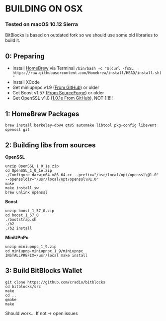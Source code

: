 # BUILDING ON OSX
### Tested on macOS 10.12 Sierra

BitBlocks is based on outdated fork so we should use some old libraries to build it.

## 0: Preparing
- Install [HomeBrew](https://brew.sh/) via Terminal `/bin/bash -c "$(curl -fsSL https://raw.githubusercontent.com/Homebrew/install/HEAD/install.sh)"`
- Install XCode
- Get miniupnpc v1.9 ([From GitHub](https://github.com/miniupnp/miniupnp/archive/refs/tags/miniupnpc_1_9.zip)) or older
- Get Boost v1.57 ([From SourceForge](https://sourceforge.net/projects/boost/files/boost/1.57.0/boost_1_57_0.zip/download)) or older
- Get OpenSSL v1.0 ([1.0.1e From GitHub](https://github.com/openssl/openssl/archive/refs/tags/OpenSSL_1_0_1e.zip)), NOT 1.1!!!

## 1: HomeBrew Packages
`brew install berkeley-db@4 qt@5 automake libtool pkg-config libevent openssl git`

## 2: Building libs from sources

**OpenSSL**
```
unzip OpenSSL_1_0_1e.zip
cd OpenSSL_1_0_1e.zip
./Configure darwin64-x86_64-cc --prefix="/usr/local/opt/openssl\@1.0" --openssldir="/usr/local/opt/openssl\@1.0"
make
make install_sw
brew unlink openssl
```

**Boost**

```
unzip boost_1_57_0.zip
cd boost_1_57_0
./bootstrap.sh
./b2
./b2 install
```

**MiniUPnPc**
```
unzip miniupnpc_1_9.zip
cd miniupnp-miniupnpc_1_9/miniupnpc
INSTALLPREFIX=/usr/local make install
```

## 3: Build BitBlocks Wallet
```
git clone https://github.com/cradio/bitblocks
cd bitblocks/src
make
cd ..
qmake
make
```

Should work... If not -> open issues
